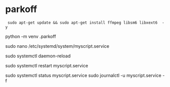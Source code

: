 # parkoff

```
 sudo apt-get update && sudo apt-get install ffmpeg libsm6 libxext6  -y

```


python -m venv .parkoff



sudo nano /etc/systemd/system/myscript.service


sudo systemctl daemon-reload

sudo systemctl restart myscript.service

sudo systemctl status myscript.service
sudo journalctl -u myscript.service -f
